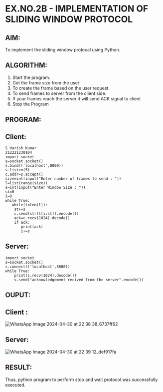 # EX.NO.2B - IMPLEMENTATION OF SLIDING WINDOW PROTOCOL
## AIM:
To implement the sliding window protocal using Python.
## ALGORITHM:
1. Start the program.
2. Get the frame size from the user
3. To create the frame based on the user request.
4. To send frames to server from the client side.
5. If your frames reach the server it will send ACK signal to client
6. Stop the Program
## PROGRAM:
## Client:
```
S Harish Kumar
212221230104
import socket
s=socket.socket()
s.bind(('localhost',8000))
s.listen(5)
c,addr=s.accept()
size=int(input("Enter number of frames to send : "))
l=list(range(size))
s=int(input("Enter Window Size : "))
st=0
i=0
while True:
   while(i<len(l)):
    st+=s
    c.send(str(l[i:st]).encode())
    ack=c.recv(1024).decode()
    if ack:
       print(ack)
       i+=s
```
## Server:
```
import socket
s=socket.socket()
s.connect(('localhost',8000))
while True: 
    print(s.recv(1024).decode())
    s.send("acknowledgement recived from the server".encode())
```
## OUPUT:
## Client :
![WhatsApp Image 2024-04-30 at 22 38 38_6737ff62](https://github.com/JAYASREE24032006/2b_SLIDING_WINDOW_PROTOCOL/assets/144360800/31861e17-455b-4f84-8052-2b8d2c71fe3d)
## Server:
![WhatsApp Image 2024-04-30 at 22 39 12_def917fa](https://github.com/JAYASREE24032006/2b_SLIDING_WINDOW_PROTOCOL/assets/144360800/5124ed5d-4b67-40e7-b827-df2f6d9955be)


## RESULT:
Thus, python program to perform stop and wait protocol was successfully executed.
